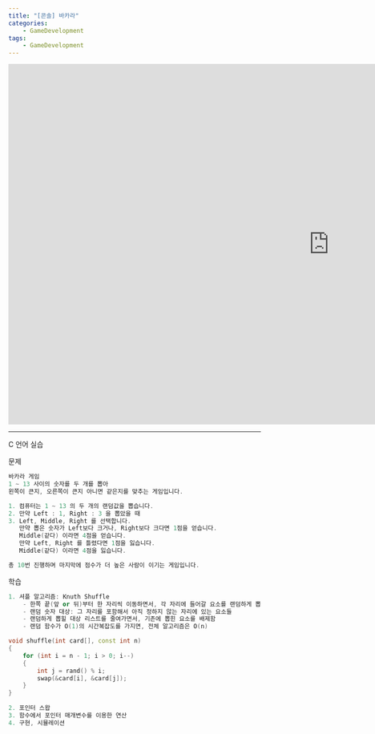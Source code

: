 ```yaml
---
title: "[콘솔] 바카라"
categories:
    - GameDevelopment
tags:
    - GameDevelopment
---
```


<iframe width="1280" height="720" src="https://www.youtube.com/embed/xuPQSRI9QHQ" title="YouTube video player" frameborder="0" allow="accelerometer; autoplay; clipboard-write; encrypted-media; gyroscope; picture-in-picture" allowfullscreen></iframe>

---

C 언어 실습

문제

```cpp
바카라 게임
1 ~ 13 사이의 숫자를 두 개를 뽑아
왼쪽이 큰지, 오른쪽이 큰지 아니면 같은지를 맞추는 게임입니다.

1. 컴퓨터는 1 ~ 13 의 두 개의 랜덤값을 뽑습니다.
2. 만약 Left : 1, Right : 3 을 뽑았을 때
3. Left, Middle, Right 를 선택합니다.
   만약 뽑은 숫자가 Left보다 크거나, Right보다 크다면 1점을 얻습니다.
   Middle(같다) 이라면 4점을 얻습니다.
   만약 Left, Right 를 틀렸다면 1점을 잃습니다.
   Middle(같다) 이라면 4점을 잃습니다.

총 10번 진행하며 마지막에 점수가 더 높은 사람이 이기는 게임입니다.
```


학습

```cpp
1. 셔플 알고리즘: Knuth Shuffle
    - 한쪽 끝(앞 or 뒤)부터 한 자리씩 이동하면서, 각 자리에 들어갈 요소를 랜덤하게 뽑음
    - 랜덤 숫자 대상: 그 자리를 포함해서 아직 정하지 않는 자리에 있는 요소들
    - 랜덤하게 뽑힐 대상 리스트를 줄여가면서, 기존에 뽑힌 요소를 배제함
    - 랜덤 함수가 O(1)의 시간복잡도를 가지면, 전체 알고리즘은 O(n)

void shuffle(int card[], const int n)
{
	for (int i = n - 1; i > 0; i--)
	{
		int j = rand() % i;
		swap(&card[i], &card[j]);
	}
}
    
2. 포인터 스왑
3. 함수에서 포인터 매개변수를 이용한 연산
4. 구현, 시뮬레이션
```